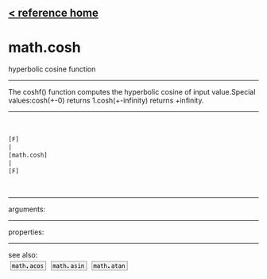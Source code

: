 [< reference home](ceammc_lib.html)
---

# math.cosh


hyperbolic cosine function

---

The coshf() function computes the hyperbolic cosine of input value.Special values:cosh(+-0) returns 1.cosh(+-infinity) returns +infinity.<br>


---


```


[F]
|
[math.cosh]
|
[F]

            
```

---
arguments:


---
properties:


---
see also:<br>
[![math.acos](img/object_math.acos.png)](math.acos.html)
[![math.asin](img/object_math.asin.png)](math.asin.html)
[![math.atan](img/object_math.atan.png)](math.atan.html)
